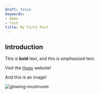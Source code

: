 ```yaml
---
draft: false
keywords:
- demo
- test
title: My First Post
---
```


## Introduction

This is **bold** text, and this is *emphasized* text.

Visit the [Hugo](https://gohugo.io) website!

And this is an image!

![glowing-mushroom](/img/mushroom.jpeg)
